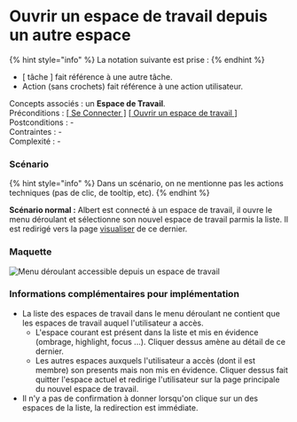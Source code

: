 # Ouvrir un espace de travail depuis un autre espace

{% hint style="info" %}
La notation suivante est prise :
{% endhint %}

* \[ tâche \] fait référence à une autre tâche.
* Action \(sans crochets\) fait référence à une action utilisateur.

Concepts associés : un **Espace de Travail**.  
Préconditions : [\[ Se Connecter \]](se-connecter.md) [\[](charger-un-espace-de-travail.md)[ Ouvrir un espace de travail \]](charger-un-espace-de-travail.md)  
Postconditions : -  
Contraintes : -  
Complexité : -

### Scénario

{% hint style="info" %}
Dans un scénario, on ne mentionne pas les actions techniques \(pas de clic, de tooltip, etc\).
{% endhint %}

**Scénario normal :** Albert est connecté à un espace de travail, il ouvre le menu déroulant et sélectionne son nouvel espace de travail parmis la liste. Il est redirigé vers la page [visualiser](visualiser-un-espace-de-travail.md) de ce dernier.

### Maquette

![Menu d&#xE9;roulant accessible depuis un espace de travail](../../.gitbook/assets/proposition-fil-d-ariane-6.png)



### Informations complémentaires pour implémentation

* La liste des espaces de travail dans le menu déroulant ne contient que les espaces de travail auquel l'utilisateur a accès.
  * L'espace courant est présent dans la liste et mis en évidence \(ombrage, highlight, focus ...\). Cliquer dessus amène au détail de ce dernier.
  * Les autres espaces auxquels l'utilisateur a accès \(dont il est membre\) son presents mais non mis en évidence. Cliquer dessus fait quitter l'espace actuel et redirige l'utilisateur sur la page principale du nouvel espace de travail.
* Il n'y a pas de confirmation à donner lorsqu'on clique sur un des espaces de la liste, la redirection est immédiate.

